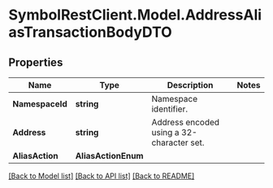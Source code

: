 # SymbolRestClient.Model.AddressAliasTransactionBodyDTO

## Properties

Name | Type | Description | Notes
------------ | ------------- | ------------- | -------------
**NamespaceId** | **string** | Namespace identifier. | 
**Address** | **string** | Address encoded using a 32-character set. | 
**AliasAction** | **AliasActionEnum** |  | 

[[Back to Model list]](../README.md#documentation-for-models) [[Back to API list]](../README.md#documentation-for-api-endpoints) [[Back to README]](../README.md)

